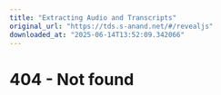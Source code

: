 ```yaml
---
title: "Extracting Audio and Transcripts"
original_url: "https://tds.s-anand.net/#/revealjs"
downloaded_at: "2025-06-14T13:52:09.342066"
---
```


404 - Not found
===============